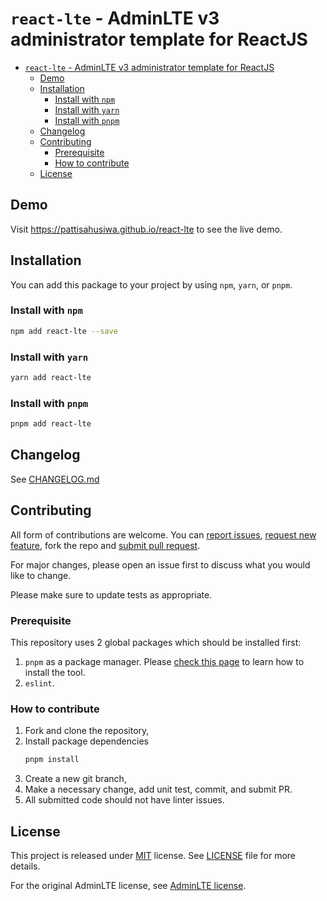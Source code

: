 # `react-lte` - AdminLTE v3 administrator template for ReactJS

- [`react-lte` - AdminLTE v3 administrator template for ReactJS](#react-lte---adminlte-v3-administrator-template-for-reactjs)
  - [Demo](#demo)
  - [Installation](#installation)
    - [Install with `npm`](#install-with-npm)
    - [Install with `yarn`](#install-with-yarn)
    - [Install with `pnpm`](#install-with-pnpm)
  - [Changelog](#changelog)
  - [Contributing](#contributing)
    - [Prerequisite](#prerequisite)
    - [How to contribute](#how-to-contribute)
  - [License](#license)

## Demo
Visit https://pattisahusiwa.github.io/react-lte to see the live demo.

## Installation
You can add this package to your project by using `npm`, `yarn`, or `pnpm`.

### Install with `npm`
````bash
npm add react-lte --save
````

### Install with `yarn`
````bash
yarn add react-lte
````

### Install with `pnpm`
````bash
pnpm add react-lte
````

## Changelog
See [CHANGELOG.md](https://github.com/pattisahusiwa/react-lte/blob/master/CHANGELOG.md)


## Contributing
All form of contributions are welcome. You can [report issues](https://github.com/pattisahusiwa/react-lte/issues), [request new feature](https://github.com/pattisahusiwa/react-lte/issues),  fork the repo and [submit pull request](https://github.com/pattisahusiwa/react-lte/pulls).

For major changes, please open an issue first to discuss what you would like to change.

Please make sure to update tests as appropriate.

### Prerequisite

This repository uses 2 global packages which should be installed first:
1. `pnpm` as a package manager. Please [check this page](https://pnpm.js.org/en/installation) to learn how to install the tool.
2. `eslint`.


### How to contribute
1. Fork and clone the repository,
2. Install package dependencies
    ````bash
    pnpm install
    ````
3. Create a new git branch,
4. Make a necessary change, add unit test, commit, and submit PR.
5. All submitted code should not have linter issues.

## License
This project is released under [MIT](https://opensource.org/licenses/MIT) license.
See [LICENSE](https://github.com/pattisahusiwa/react-lte/blob/master/LICENSE) file for more details.

For the original AdminLTE license, see [AdminLTE license](https://github.com/ColorlibHQ/AdminLTE/blob/master/LICENSE).

